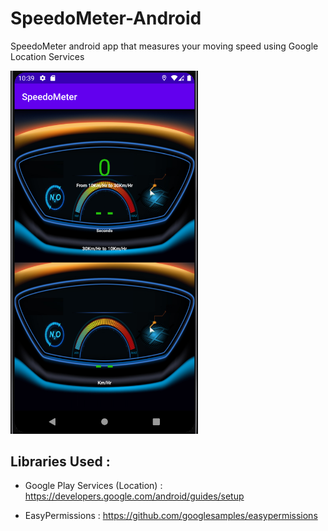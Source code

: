# SpeedoMeter-Android
SpeedoMeter android app that measures your moving speed using Google Location Services

<img src="speedoMeter.png" width="300">      


## Libraries Used : 

* Google Play Services (Location) : https://developers.google.com/android/guides/setup    

* EasyPermissions : https://github.com/googlesamples/easypermissions

